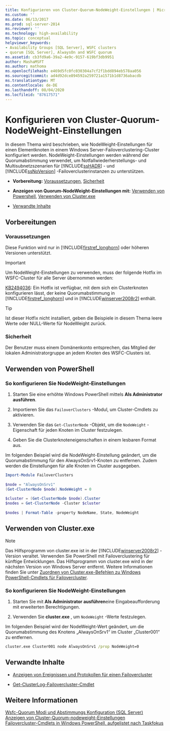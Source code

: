 ```yaml
---
title: Konfigurieren von Cluster-Quorum-NodeWeight-Einstellungen | Microsoft-Dokumentation
ms.custom: ''
ms.date: 06/13/2017
ms.prod: sql-server-2014
ms.reviewer: ''
ms.technology: high-availability
ms.topic: conceptual
helpviewer_keywords:
- Availability Groups [SQL Server], WSFC clusters
- quorum [SQL Server], AlwaysOn and WSFC quorum
ms.assetid: cb3fd9a6-39a2-4e9c-9157-619bf3db9951
author: MashaMSFT
ms.author: mathoma
ms.openlocfilehash: e469d5fc0fc030304a7cf2f1bdd894eb578aa056
ms.sourcegitcommit: ad4d92dce894592a259721a1571b1d8736abacdb
ms.translationtype: MT
ms.contentlocale: de-DE
ms.lasthandoff: 08/04/2020
ms.locfileid: "87617571"
---
```

# <a name="configure-cluster-quorum-nodeweight-settings"></a>Konfigurieren von Cluster-Quorum-NodeWeight-Einstellungen
  In diesem Thema wird beschrieben, wie NodeWeight-Einstellungen für einen Elementknoten in einem Windows Server-Failoverclustering-Cluster konfiguriert werden. NodeWeight-Einstellungen werden während der Quorumabstimmung verwendet, um Notfallwiederherstellungs- und Multisubnetzszenarien für [!INCLUDE[ssHADR](../../../includes/sshadr-md.md)] - und [!INCLUDE[ssNoVersion](../../../includes/ssnoversion-md.md)] -Failoverclusterinstanzen zu unterstützen.  
  
-   **Vorbereitung:**  [Voraussetzungen](#Prerequisites), [Sicherheit](#Security)  
  
-   **Anzeigen von Quorum-NodeWeight-Einstellungen mit:** [Verwenden von Powershell](#PowerShellProcedure), [Verwenden von Cluster.exe](#CommandPromptProcedure)  
  
-   [Verwandte Inhalte](#RelatedContent)  
  
##  <a name="before-you-start"></a><a name="BeforeYouBegin"></a> Vorbereitungen  
  
###  <a name="prerequisites"></a><a name="Prerequisites"></a> Voraussetzungen  
 Diese Funktion wird nur in [!INCLUDE[firstref_longhorn](../../../includes/firstref-longhorn-md.md)] oder höheren Versionen unterstützt.  
  
> [!IMPORTANT]  
>  Um NodeWeight-Einstellungen zu verwenden, muss der folgende Hotfix im WSFC-Cluster für alle Server übernommen werden:  
>   
>  [KB2494036](https://support.microsoft.com/kb/2494036): Ein Hotfix ist verfügbar, mit dem sich ein Clusterknoten konfigurieren lässt, der keine Quorumabstimmung in [!INCLUDE[firstref_longhorn](../../../includes/firstref-longhorn-md.md)] und in [!INCLUDE[winserver2008r2](../../../includes/winserver2008r2-md.md)] enthält.  
  
> [!TIP]  
>  Ist dieser Hotfix nicht installiert, geben die Beispiele in diesem Thema leere Werte oder NULL-Werte für NodeWeight zurück.  
  
###  <a name="security"></a><a name="Security"></a> Sicherheit  
 Der Benutzer muss einem Domänenkonto entsprechen, das Mitglied der lokalen Administratorgruppe an jedem Knoten des WSFC-Clusters ist.  
  
##  <a name="using-powershell"></a><a name="PowerShellProcedure"></a> Verwenden von PowerShell  
  
### <a name="to-configure-nodeweight-settings"></a>So konfigurieren Sie NodeWeight-Einstellungen
  
1.  Starten Sie eine erhöhte Windows PowerShell mittels **Als Administrator ausführen**.  
  
2.  Importieren Sie das `FailoverClusters` -Modul, um Cluster-Cmdlets zu aktivieren.  
  
3.  Verwenden Sie das `Get-ClusterNode` -Objekt, um die `NodeWeight` -Eigenschaft für jeden Knoten im Cluster festzulegen.  
  
4.  Geben Sie die Clusterknoteneigenschaften in einem lesbaren Format aus.  
  
 Im folgenden Beispiel wird die NodeWeight-Einstellung geändert, um die Quorumabstimmung für den AlwaysOnSrv1-Knoten zu entfernen. Zudem werden die Einstellungen für alle Knoten im Cluster ausgegeben.
  
```powershell  
Import-Module FailoverClusters  
  
$node = "AlwaysOnSrv1"  
(Get-ClusterNode $node).NodeWeight = 0  
  
$cluster = (Get-ClusterNode $node).Cluster  
$nodes = Get-ClusterNode -Cluster $cluster  
  
$nodes | Format-Table -property NodeName, State, NodeWeight  
```  
  
##  <a name="using-clusterexe"></a><a name="CommandPromptProcedure"></a> Verwenden von Cluster.exe  
  
> [!NOTE]  
>  Das Hilfsprogramm von cluster.exe ist in der [!INCLUDE[winserver2008r2](../../../includes/winserver2008r2-md.md)] -Version veraltet.  Verwenden Sie PowerShell mit Failoverclustering für künftige Entwicklungen.  Das Hilfsprogramm von cluster.exe wird in der nächsten Version von Windows Server entfernt. Weitere Informationen finden Sie unter [Zuordnen von Cluster.exe-Befehlen zu Windows PowerShell-Cmdlets für Failovercluster](https://technet.microsoft.com/library/ee619744\(WS.10\).aspx).  
  
### <a name="to-configure-nodeweight-settings"></a>So konfigurieren Sie NodeWeight-Einstellungen
  
1.  Starten Sie mit **Als Administrator ausführen**eine Eingabeaufforderung mit erweiterten Berechtigungen.  
  
2.  Verwenden Sie **cluster.exe** , um `NodeWeight` -Werte festzulegen.  

 Im folgenden Beispiel wird der NodeWeight-Wert geändert, um die Quorumabstimmung des Knotens „AlwaysOnSrv1“ im Cluster „Cluster001“ zu entfernen.  
  
```cmd
cluster.exe Cluster001 node AlwaysOnSrv1 /prop NodeWeight=0  
```  
  
##  <a name="related-content"></a><a name="RelatedContent"></a> Verwandte Inhalte  
  
-   [Anzeigen von Ereignissen und Protokollen für einen Failovercluster](https://technet.microsoft.com/library/cc772342\(WS.10\).aspx)  
  
-   [Get-ClusterLog-Failovercluster-Cmdlet](https://technet.microsoft.com/library/ee461045.aspx)  
  
## <a name="see-also"></a>Weitere Informationen  
 [Wsfc-Quorum Modi und Abstimmungs Konfiguration &#40;SQL Server&#41;](wsfc-quorum-modes-and-voting-configuration-sql-server.md)   
 [Anzeigen von Cluster-Quorum-nodeweight-Einstellungen](view-cluster-quorum-nodeweight-settings.md)   
 [Failovercluster-Cmdlets in Windows PowerShell, aufgelistet nach Taskfokus](https://technet.microsoft.com/library/ee619761\(WS.10\).aspx)  
